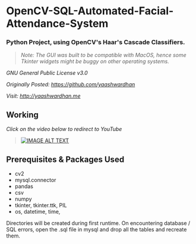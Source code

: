 # OpenCV-SQL-Automated-Facial-Attendance-System
### Python Project, using OpenCV's Haar's Cascade Classifiers.
>*Note: The GUI was built to be compatible with MacOS, hence some Tkinter widgets might be buggy on other operating systems.*

*GNU General Public License v3.0*

*Originally Posted: https://github.com/yaashwardhan*

*Visit: http://yaashwardhan.me*

## Working

*Click on the video below to redirect to YouTube*

>[![IMAGE ALT TEXT](https://img.youtube.com/vi/6sbRPX86hQ4/0.jpg)](https://www.youtube.com/watch?v=6sbRPX86hQ4 "Python SQL Project: Open CV Automated Facial Attendance System Using Haar's Cascade Classifiers")


## Prerequisites & Packages Used
- cv2
- mysql.connector
- pandas
- csv
- numpy
- tkinter, tkinter.ttk, PIL
- os, datetime, time, 

Directories will be created during first runtime. 
On encountering database / SQL errors, open the .sql file in mysql and drop all the tables and recreate them.

